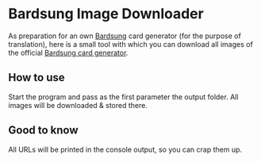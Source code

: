 # Bardsung Image Downloader

As preparation for an own [Bardsung](https://steamforged.com/en-eu/products/bardsung-legend-of-the-ancient-forge) card
generator (for the purpose of translation), here is a small tool with which you can download all images of the
official [Bardsung card generator](https://cardcreator.steamforged.com/bardsung/library).

## How to use

Start the program and pass as the first parameter the output folder. All images will be downloaded & stored there.

## Good to know

All URLs will be printed in the console output, so you can crap them up.